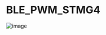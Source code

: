 # BLE_PWM_STMG4

![image](https://github.com/chtruiBen/BLE_PWM_STMG4-/assets/25215577/78463dce-0eb0-4ee1-9698-c51ecb7bc491)

